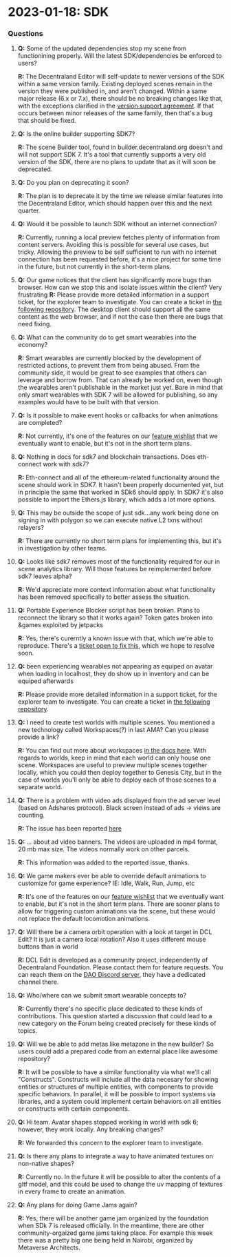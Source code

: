 # 2023-01-18: SDK

### Questions


1. **Q:** Some of the updated dependencies stop my scene from functionining properly. Will the latest SDK/dependencies be enforced to users? 

   **R:** The Decentraland Editor will self-update to newer versions of the SDK within a same version family. Existing deployed scenes remain in the version they were published in, and aren't changed. Within a same major release (6.x or 7.x), there should be no breaking changes like that, with the exceptions clarified in the [version support agreement](https://docs.decentraland.org/creator/releases/version-agreement/). If that occurs between minor releases of the same family, then that's a bug that should be fixed. 

2. **Q:** Is the online builder supporting SDK7? 

   **R:** The scene Builder tool, found in builder.decentraland.org doesn't and will not support SDK 7. It's a tool that currently supports a very old version of the SDK, there are no plans to update that as it will soon be deprecated.

3. **Q:** Do you plan on deprecating it soon?

   **R:** The plan is to deprecate it by the time we release similar features into the Decentraland Editor, which should happen over this and the next quarter.

4. **Q:** Would it be possible to launch SDK without an internet connection?

   **R:** Currently, running a local preview fetches plenty of information from content servers. Avoiding this is possible for several use cases, but tricky. Allowing the preview to be self sufficient to run with no internet connection has been requested before, it's a nice project for some time in the future, but not currently in the short-term plans.

5. **Q:** Our game notices that the client has significantly more bugs than browser. How can we stop this and isolate issues within the client? Very frustrating
   **R:** Please provide more detailed information in a support ticket, for the explorer team to investigate. You can create a ticket in [the following repository](https://github.com/decentraland/issues). The desktop client should support all the same content as the web browser, and if not the case then there are bugs that need fixing.

7. **Q:** What can the community do to get smart wearables into the economy?  

   **R:** Smart wearables are currently blocked by the development of restricted actions, to prevent them from being abused. From the community side, it would be great to see examples that others can leverage and borrow from. That can already be worked on, even though the wearables aren't publishable in the market just yet. Bare in mind that only smart wearables with SDK 7 will be allowed for publishing, so any examples would have to be built with that version.

8. **Q:** Is it possible to make event hooks or callbacks for when animations are completed?

   **R:** Not currently, it's one of the features on our [feature wishlist](https://github.com/decentraland/sdk/issues/319) that we eventually want to enable, but it's not in the short term plans.

10. **Q:** Nothing in docs for sdk7 and blockchain transactions. Does eth-connect work with sdk7? 

    **R:** Eth-connect and all of the ethereum-related functionality around the scene should work in SDK7. It hasn't been properly documented yet, but in principle the same that worked in SDk6 should apply. In SDK7 it's also possible to import the Ethers.js library, which adds a lot more options.

11. **Q:** This may be outside the scope of just sdk…any work being done on signing in with polygon so we can execute native L2 txns without relayers?  

    **R:** There are currently no short term plans for implementing this, but it's in investigation by other teams.

12. **Q:** Looks like sdk7 removes most of the functionality required for our in scene analytics library. Will those features be reimplemented before sdk7 leaves alpha? 

    **R:** We'd appreciate more context information about what functionality has been removed specifically to better assess the situation.

13. **Q:** Portable Experience Blocker script has been broken. Plans to reconnect the library so that it works again? Token gates broken into &games exploited by jetpacks 

    **R:** Yes, there's curerntly a known issue with that, which we're able to reproduce. There's a [ticket open to fix this](https://github.com/decentraland/sdk/issues/570), which we hope to resolve soon.

14. **Q:** been experiencing wearables not appearing as equiped on avatar when loading in localhost, they do show up in inventory and can be equiped afterwards 

    **R:** Please provide more detailed information in a support ticket, for the explorer team to investigate. You can create a ticket in [the following repository](https://github.com/decentraland/issues).

15. **Q:** I need to create test worlds with multiple scenes. You mentioned a new technology called Workspaces(?) in last AMA? Can you please provide a link? 

    **R:** You can find out more about workspaces [in the docs here](https://docs.decentraland.org/creator/development-guide/workspaces/). With regards to worlds, keep in mind that each world can only house one scene. Workspaces are useful to preview multiple scenes together locally, which you could then deploy together to Genesis City, but in the case of worlds you'll only be able to deploy each of those scenes to a separate world.

16. **Q:** There is a problem with video ads displayed from the ad server level (based on Adshares protocol). Black screen instead of ads -> views are counting.

    **R:** The issue has been reported [here](https://github.com/decentraland/issues/issues/591)

17. **Q:** ... about ad video banners. The videos are uploaded in mp4 format, 20 mb max size. The videos normally work on other parcels.

    **R:** This information was added to the reported issue, thanks.

18. **Q:** We game makers ever be able to override default animations to customize for game experience? IE: Idle, Walk, Run, Jump, etc 

    **R:** It's one of the features on our [feature wishlist](https://github.com/decentraland/sdk/issues/319) that we eventually want to enable, but it's not in the short term plans. There are sooner plans to allow for triggering custom animations via the scene, but these would not replace the default locomotion animations.

19. **Q:** Will there be a camera orbit operation with a look at target in DCL Edit? It is just a camera local rotation? Also it uses different mouse buttons than in world 

    **R:** DCL Edit is developed as a community project, independently of Decentraland Foundation. Please contact them for feature requests. You can reach them on the [DAO Discord server](https://discord.com/channels/894658869391933540/911098465126342667), they have a dedicated channel there. 

20. **Q:** Who/where can we submit smart wearable concepts to? 

    **R:** Currently there's no specific place dedicated to these kinds of contributions. This question started a discussion that could lead to a new category on the Forum being created precisely for these kinds of topics.

21. **Q:** Will we be able to add metas like metazone in the new builder? So users could add a prepared code from an external place like awesome repository?  

    **R:** It will be possible to have a similar functionality via what we'll call "Constructs". Constructs will include all the data necesary for showing entities or structures of multiple entities, with components to provide specific behaviors.  In parallel, it will be possible to import systems via libraries, and a system could implement certain behaviors on all entities or constructs with certain components.

22. **Q:** Hi team. Avatar shapes stopped working in world with sdk 6; however, they work locally. Any breaking changes? 

    **R:** We forwarded this concern to the explorer team to investigate.

23. **Q:** Is there any plans to integrate a way to have animated textures on non-native shapes? 

    **R:** Currently no. In the future it will be possible to alter the contents of a gltf model, and this could be used to change the uv mapping of textures in every frame to create an animation.

24. **Q:** Any plans for doing Game Jams again?

    **R:** Yes, there will be another game jam organized by the foundation when SDk 7 is released officially. In the meantime, there are other community-orgaized game jams taking place. For example this week there was a pretty big one being held in Nairobi, organized by Metaverse Architects.
